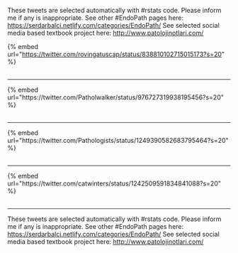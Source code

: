 

These tweets are selected automatically with #rstats code. Please inform me if any is inappropriate.
See other #EndoPath pages here: https://serdarbalci.netlify.com/categories/EndoPath/ 
See selected social media based textbook project here: http://www.patolojinotlari.com/

{% embed url="https://twitter.com/rovingatuscap/status/838810102715015173?s=20" %}<br>
<br>
<hr>
{% embed url="https://twitter.com/Patholwalker/status/976727319938195456?s=20" %}<br>
<br>
<hr>
{% embed url="https://twitter.com/Pathologists/status/1249390582683795464?s=20" %}<br>
<br>
<hr>
{% embed url="https://twitter.com/catwinters/status/1242509591834841088?s=20" %}<br>
<br>
<hr>


These tweets are selected automatically with #rstats code. Please inform me if any is inappropriate.
See other #EndoPath pages here: https://serdarbalci.netlify.com/categories/EndoPath/ 
See selected social media based textbook project here: http://www.patolojinotlari.com/
